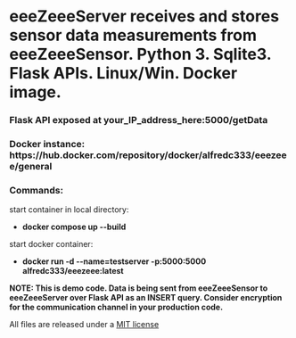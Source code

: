 <h1>eeeZeeeServer receives and stores sensor data measurements from eeeZeeeSensor. Python 3. Sqlite3. Flask APIs. Linux/Win. Docker image.</h1> 

<h3>Flask API exposed at your_IP_address_here:5000/getData</h3> 

<h3>Docker instance:   https://hub.docker.com/repository/docker/alfredc333/eeezeee/general </h3>


<h3>Commands:</h3>

start container in local directory: 
* <b>docker compose up --build</b>

start docker container: 
* <b>docker run -d --name=testserver -p:5000:5000 alfredc333/eeezeee:latest</b>

<b>NOTE: This is demo code. Data is being sent from eeeZeeeSensor to eeeZeeeServer over Flask API as an INSERT query. Consider encryption for the communication channel in your production code.</b>

All files are released under a [MIT license](https://en.wikipedia.org/wiki/MIT_License)
